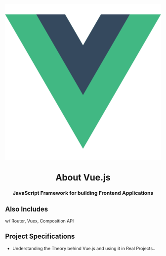 <h1 align = "center">
<br>
  <img src = "img/logo.png" width = "600">
  <br>
    <br>
    About Vue.js
  <br>
</ H1>

<h3 align = "center"> JavaScript Framework for building Frontend Applications </h3>

## Also Includes

w/ Router, Vuex, Composition API

## Project Specifications

- Understanding the Theory behind Vue.js and using it in Real Projects..